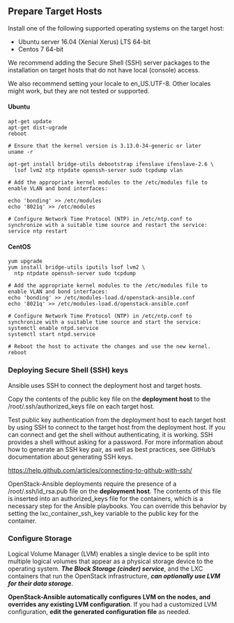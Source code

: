 ## Prepare Target Hosts

Install one of the following supported operating systems on the target host:
- Ubuntu server 16.04 (Xenial Xerus) LTS 64-bit
- Centos 7 64-bit

We recommend adding the Secure Shell (SSH) server packages to the installation on target hosts that do not have local (console) access.

We also recommend setting your locale to en_US.UTF-8. Other locales might work, but they are not tested or supported.


#### Ubuntu 
````
apt-get update
apt-get dist-ugrade
reboot

# Ensure that the kernel version is 3.13.0-34-generic or later
uname -r

apt-get install bridge-utils debootstrap ifenslave ifenslave-2.6 \
  lsof lvm2 ntp ntpdate openssh-server sudo tcpdump vlan
  
# Add the appropriate kernel modules to the /etc/modules file to enable VLAN and bond interfaces:

echo 'bonding' >> /etc/modules
echo '8021q' >> /etc/modules

# Configure Network Time Protocol (NTP) in /etc/ntp.conf to synchronize with a suitable time source and restart the service:
service ntp restart
````

#### CentOS
````
yum upgrade
yum install bridge-utils iputils lsof lvm2 \
  ntp ntpdate openssh-server sudo tcpdump

# Add the appropriate kernel modules to the /etc/modules file to enable VLAN and bond interfaces:
echo 'bonding' >> /etc/modules-load.d/openstack-ansible.conf
echo '8021q' >> /etc/modules-load.d/openstack-ansible.conf

# Configure Network Time Protocol (NTP) in /etc/ntp.conf to synchronize with a suitable time source and start the service:
systemctl enable ntpd.service
systemctl start ntpd.service

# Reboot the host to activate the changes and use the new kernel.
reboot
````

### Deploying Secure Shell (SSH) keys

Ansible uses SSH to connect the deployment host and target hosts.

Copy the contents of the public key file on the **deployment host** to the /root/.ssh/authorized_keys file on each target host.

Test public key authentication from the deployment host to each target host by using SSH to connect to the target host from the deployment host. If you can connect and get the shell without authenticating, it is working. SSH provides a shell without asking for a password.
For more information about how to generate an SSH key pair, as well as best practices, see GitHub’s documentation about generating SSH keys.

https://help.github.com/articles/connecting-to-github-with-ssh/

OpenStack-Ansible deployments require the presence of a /root/.ssh/id_rsa.pub file on the **deployment host**. The contents of this file is inserted into an authorized_keys file for the containers, which is a necessary step for the Ansible playbooks. You can override this behavior by setting the lxc_container_ssh_key variable to the public key for the container.

### Configure Storage
Logical Volume Manager (LVM) enables a single device to be split into multiple logical volumes that appear as a physical storage device to the operating system. ***The Block Storage (cinder) service***, and the LXC containers that run the OpenStack infrastructure, ***can optionally use LVM for their data storage***.

**OpenStack-Ansible automatically configures LVM on the nodes, and overrides any existing LVM configuration**. If you had a customized LVM configuration, **edit the generated configuration file** as needed.


